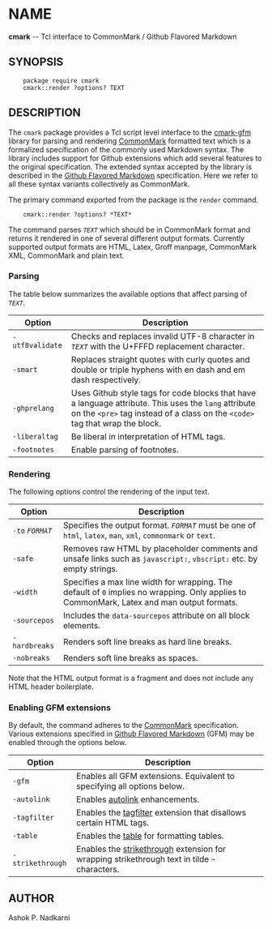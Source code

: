 # NAME

**cmark** -- Tcl interface to CommonMark / Github Flavored Markdown

## SYNOPSIS

```
    package require cmark
    cmark::render ?options? TEXT
```

## DESCRIPTION

The `cmark` package provides a Tcl script level interface to the 
[cmark-gfm](https://github.com/github/cmark) library for parsing
and rendering [CommonMark](http://commonmark.org/) formatted text
which is a formalized specification of the commonly used Markdown syntax.
The library includes support for Github extensions which add several
features to the original specification. The extended syntax 
accepted by the library is described in the
[Github Flavored Markdown](https://github.github.com/gfm/)
specification. Here we refer to all these syntax variants collectively
as CommonMark.

The primary command exported from the package is the `render` command.
>
```
    cmark::render ?options? *TEXT*
```

The command parses *`TEXT`* which should be in CommonMark format and
returns it rendered in one of several different output formats.  Currently
supported output formats are HTML, Latex, Groff manpage, CommonMark
XML, CommonMark and plain text.

### Parsing
The table below summarizes the available options that affect parsing
of *`TEXT`*.

Option|Description
------|-----------
`-utf8validate`|Checks and replaces invalid UTF-8 character in *`TEXT`* with the U+FFFD replacement character.
`-smart`|Replaces straight quotes with curly quotes and double or triple hyphens with en dash and em dash respectively.
`-ghprelang`|Uses Github style tags for code blocks that have a language attribute. This uses the `lang` attribute on the `<pre>` tag instead of a class on the `<code>` tag that wrap the block.
`-liberaltag`|Be liberal in interpretation of HTML tags.
`-footnotes`|Enable parsing of footnotes.

### Rendering
The following options control the rendering of the input text.

Option|Description
------|-----------
`-to` *`FORMAT`*|Specifies the output format. *`FORMAT`* must be one of `html`, `latex`, `man`, `xml`, `commonmark` or `text`.
`-safe`|Removes raw HTML by placeholder comments and unsafe links such as `javascript:`, `vbscript:` etc. by empty strings.
`-width`|Specifies a max line width for wrapping. The default of `0` implies no wrapping. Only applies to CommonMark, Latex and man output formats.
`-sourcepos`|Includes the `data-sourcepos` attribute on all block elements.
`-hardbreaks`|Renders soft line breaks as hard line breaks.
`-nobreaks`|Renders soft line breaks as spaces.

Note that the HTML output format is a fragment and does not include any HTML 
header boilerplate.

### Enabling GFM extensions

By default, the command adheres to the [CommonMark](http://commonmark.org/)
specification. Various extensions specified in 
[Github Flavored Markdown](https://github.github.com/gfm/) (GFM) 
may be enabled through the options below.

Option|Description
------|-----------
`-gfm`|Enables all GFM extensions. Equivalent to specifying all options below.
`-autolink`|Enables [autolink](https://github.github.com/gfm/#autolinks-extension-) enhancements.
`-tagfilter`|Enables the [tagfilter](https://github.github.com/gfm/#disallowed-raw-html-extension-) extension that disallows certain HTML tags.
`-table`|Enables the [table](https://github.github.com/gfm/#tables-extension-) for formatting tables.
`-strikethrough`|Enables the [strikethrough](https://github.github.com/gfm/#strikethrough-extension-) extension for wrapping strikethrough text in tilde `~` characters.

## AUTHOR

Ashok P. Nadkarni
